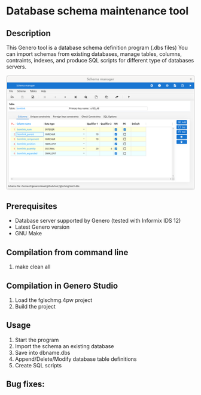 # Database schema maintenance tool

## Description

This Genero tool is a database schema definition program (.dbs files)
You can import schemas from existing databases, manage tables, columns,
contraints, indexes, and produce SQL scripts for different type of
databases servers.

![Genero FGL Schema Editor (GDC)](https://github.com/FourjsGenero/tool_fglschmg/raw/master/docs/fglschmg-screen-001.png)

## Prerequisites

* Database server supported by Genero (tested with Informix IDS 12)
* Latest Genero version
* GNU Make

## Compilation from command line

1. make clean all

## Compilation in Genero Studio

1. Load the fglschmg.4pw project
2. Build the project

## Usage

1. Start the program
2. Import the schema an existing database
3. Save into dbname.dbs
4. Append/Delete/Modify database table definitions
5. Create SQL scripts

## Bug fixes:


